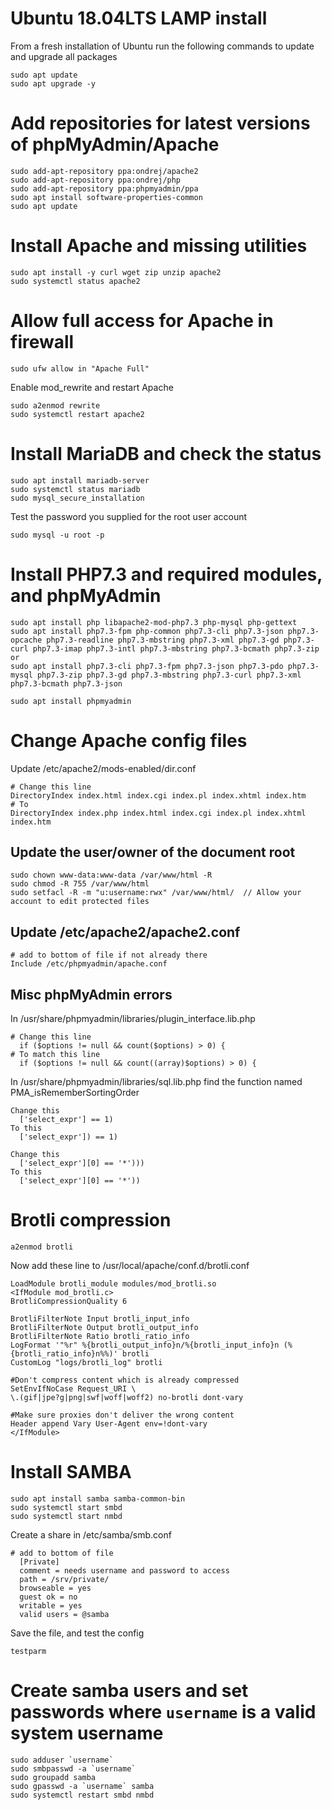 # Ubuntu 18.04LTS LAMP install

From a fresh installation of Ubuntu run the following commands to update and upgrade all packages
```
sudo apt update
sudo apt upgrade -y
```

# Add repositories for latest versions of phpMyAdmin/Apache
```
sudo add-apt-repository ppa:ondrej/apache2
sudo add-apt-repository ppa:ondrej/php
sudo add-apt-repository ppa:phpmyadmin/ppa
sudo apt install software-properties-common
sudo apt update
```

# Install Apache and missing utilities
```
sudo apt install -y curl wget zip unzip apache2
sudo systemctl status apache2
```

# Allow full access for Apache in firewall
```
sudo ufw allow in "Apache Full"
```

Enable mod_rewrite and restart Apache
```
sudo a2enmod rewrite
sudo systemctl restart apache2
```

# Install MariaDB and check the status
```
sudo apt install mariadb-server
sudo systemctl status mariadb
sudo mysql_secure_installation
```

Test the password you supplied for the root user account
```
sudo mysql -u root -p
```

# Install PHP7.3 and required modules, and phpMyAdmin
```
sudo apt install php libapache2-mod-php7.3 php-mysql php-gettext
sudo apt install php7.3-fpm php-common php7.3-cli php7.3-json php7.3-opcache php7.3-readline php7.3-mbstring php7.3-xml php7.3-gd php7.3-curl php7.3-imap php7.3-intl php7.3-mbstring php7.3-bcmath php7.3-zip
or
sudo apt install php7.3-cli php7.3-fpm php7.3-json php7.3-pdo php7.3-mysql php7.3-zip php7.3-gd php7.3-mbstring php7.3-curl php7.3-xml php7.3-bcmath php7.3-json

sudo apt install phpmyadmin
```

# Change Apache config files
Update /etc/apache2/mods-enabled/dir.conf
```
# Change this line
DirectoryIndex index.html index.cgi index.pl index.xhtml index.htm
# To
DirectoryIndex index.php index.html index.cgi index.pl index.xhtml index.htm
```

## Update the user/owner of the document root
```
sudo chown www-data:www-data /var/www/html -R
sudo chmod -R 755 /var/www/html
sudo setfacl -R -m "u:username:rwx" /var/www/html/  // Allow your account to edit protected files
```

## Update /etc/apache2/apache2.conf
```
# add to bottom of file if not already there
Include /etc/phpmyadmin/apache.conf
```

## Misc phpMyAdmin errors
In /usr/share/phpmyadmin/libraries/plugin_interface.lib.php
```
# Change this line
  if ($options != null && count($options) > 0) {
# To match this line
  if ($options != null && count((array)$options) > 0) {
```

In /usr/share/phpmyadmin/libraries/sql.lib.php find the function named PMA_isRememberSortingOrder
```
Change this
  ['select_expr'] == 1)
To this
  ['select_expr']) == 1)
  
Change this
  ['select_expr'][0] == '*')))
To this
  ['select_expr'][0] == '*'))
```

# Brotli compression
```
a2enmod brotli
```

Now add these line to /usr/local/apache/conf.d/brotli.conf
```
LoadModule brotli_module modules/mod_brotli.so
<IfModule mod_brotli.c>
BrotliCompressionQuality 6

BrotliFilterNote Input brotli_input_info
BrotliFilterNote Output brotli_output_info
BrotliFilterNote Ratio brotli_ratio_info
LogFormat '"%r" %{brotli_output_info}n/%{brotli_input_info}n (%{brotli_ratio_info}n%%)' brotli
CustomLog "logs/brotli_log" brotli

#Don't compress content which is already compressed
SetEnvIfNoCase Request_URI \
\.(gif|jpe?g|png|swf|woff|woff2) no-brotli dont-vary

#Make sure proxies don't deliver the wrong content
Header append Vary User-Agent env=!dont-vary
</IfModule>
```

# Install SAMBA
```
sudo apt install samba samba-common-bin
sudo systemctl start smbd
sudo systemctl start nmbd
```

Create a share in /etc/samba/smb.conf
```
# add to bottom of file 
  [Private]
  comment = needs username and password to access
  path = /srv/private/
  browseable = yes
  guest ok = no
  writable = yes
  valid users = @samba
```
Save the file, and test the config
```
testparm
```


# Create samba users and set passwords where `username` is a valid system username
```
sudo adduser `username`
sudo smbpasswd -a `username`
sudo groupadd samba
sudo gpasswd -a `username` samba
sudo systemctl restart smbd nmbd
```
